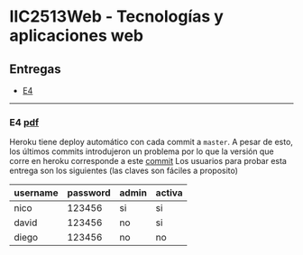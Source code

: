 # IIC2513Web - Tecnologías y aplicaciones web

## Entregas
- [E4](#e4)

***

### E4 [pdf](/A%20Docs%20tareas/E4.pdf)
Heroku tiene deploy automático con cada commit a `master`.
A pesar de esto, los últimos commits introdujeron un problema por lo que la versión que corre en heroku corresponde a este [commit](https://github.com/negebauer/nidastore/tree/32ecbf19e78fa803145ba67d3b76efb481eeae3c)
Los usuarios para probar esta entrega son los siguientes (las claves son fáciles a proposito)

| username  | password | admin | activa |
|:----------|:---------|:------|:-------|
|nico|123456|si|si|
|david|123456|no|si|
|diego|123456|no|no|
